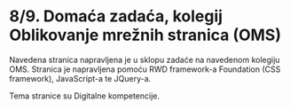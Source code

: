 <h1>8/9. Domaća zadaća, kolegij Oblikovanje mrežnih stranica (OMS)</h1>

<p>Navedena stranica napravljena je u sklopu zadaće na navedenom kolegiju OMS. Stranica je napravljena pomoću RWD framework-a Foundation (CSS framework), JavaScript-a te JQuery-a.</p>
<p>Tema stranice su Digitalne kompetencije.</p>
